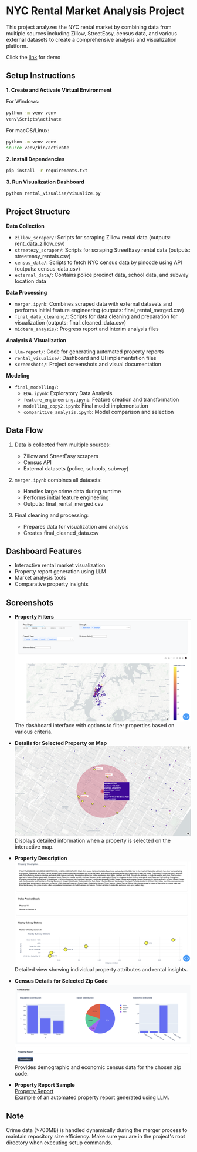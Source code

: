 # NYC Rental Market Analysis Project

This project analyzes the NYC rental market by combining data from multiple sources including Zillow, StreetEasy, census data, and various external datasets to create a comprehensive analysis and visualization platform.

Click the [link]([https://drive.google.com/file/d/1VZQ_iDlWWOpkQ0I2RUrHoeBK1OF8WXZJ/view?usp=share_link]) for demo

## Setup Instructions

**1. Create and Activate Virtual Environment**

For Windows:
```bash
python -m venv venv
venv\Scripts\activate
```

For macOS/Linux:
```bash
python -m venv venv
source venv/bin/activate
```

**2. Install Dependencies**
```bash
pip install -r requirements.txt
```

**3. Run Visualization Dashboard**
```bash
python rental_visualise/visualize.py
```

## Project Structure

**Data Collection**
- `zillow_scraper/`: Scripts for scraping Zillow rental data (outputs: rent_data_zillow.csv)
- `streetezy_scraper/`: Scripts for scraping StreetEasy rental data (outputs: streeteasy_rentals.csv)
- `census_data/`: Scripts to fetch NYC census data by pincode using API (outputs: census_data.csv)
- `external_data/`: Contains police precinct data, school data, and subway location data

**Data Processing**
- `merger.ipynb`: Combines scraped data with external datasets and performs initial feature engineering (outputs: final_rental_merged.csv)
- `final_data_cleaning/`: Scripts for data cleaning and preparation for visualization (outputs: final_cleaned_data.csv)
- `midtern_anaysis/`: Progress report and interim analysis files

**Analysis & Visualization**
- `llm-report/`: Code for generating automated property reports
- `rental_visualise/`: Dashboard and UI implementation files
- `screenshots/`: Project screenshots and visual documentation

**Modeling**
- `final_modelling/`:
  - `EDA.ipynb`: Exploratory Data Analysis
  - `feature_engineering.ipynb`: Feature creation and transformation
  - `modelling_copy2.ipynb`: Final model implementation
  - `comparitive_analysis.ipynb`: Model comparison and selection

## Data Flow

1. Data is collected from multiple sources:
   - Zillow and StreetEasy scrapers
   - Census API
   - External datasets (police, schools, subway)

2. `merger.ipynb` combines all datasets:
   - Handles large crime data during runtime
   - Performs initial feature engineering
   - Outputs: final_rental_merged.csv

3. Final cleaning and processing:
   - Prepares data for visualization and analysis
   - Creates final_cleaned_data.csv

## Dashboard Features

- Interactive rental market visualization
- Property report generation using LLM
- Market analysis tools
- Comparative property insights

## Screenshots

- **Property Filters**  
  ![Property Filters](./media/property_filters.png)  
  The dashboard interface with options to filter properties based on various criteria.

- **Details for Selected Property on Map**  
  ![Details for the property on map on selection](./media/select_property.png)  
  Displays detailed information when a property is selected on the interactive map.

- **Property Description**  
  ![Property Details](./media/property_description.png)  
  Detailed view showing individual property attributes and rental insights.

- **Census Details for Selected Zip Code**  
  ![Census Details](./media/property_census.png)  
  Provides demographic and economic census data for the chosen zip code.

- **Property Report Sample**  
  [Property Report](./media/ds_report.pdf)  
  Example of an automated property report generated using LLM.

## Note

Crime data (>700MB) is handled dynamically during the merger process to maintain repository size efficiency. Make sure you are in the project's root directory when executing setup commands.
